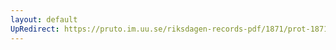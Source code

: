 ```yaml
---
layout: default
UpRedirect: https://pruto.im.uu.se/riksdagen-records-pdf/1871/prot-1871-urtima-fk--1003/prot-1871-urtima-fk--1003_026.pdf
---
```


